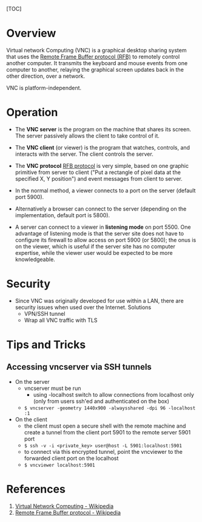 [TOC]

# Overview

Virtual network Computing (VNC) is a graphical desktop sharing system
that uses the [Remote Frame Buffer protocol (RFB)][2] to remotely
control another computer. It transmits the keyboard and mouse events
from one computer to another, relaying the graphical screen updates back
in the other direction, over a network.

VNC is platform-independent.

# Operation

- The **VNC server** is the program on the machine that shares its
  screen. The server passively allows the client to take control of it.
- The **VNC client** (or viewer) is the program that watches, controls,
  and interacts with the server. The client controls the server.
- The **VNC protocol** [RFB protocol][2] is very simple, based on one
  graphic primitive from server to client ("Put a rectangle of pixel
  data at the specified X, Y position") and event messages from client
  to server.

- In the normal method, a viewer connects to a port on the server
  (default port 5900).
- Alternatively a browser can connect to the server (depending on the
  implementation, default port is 5800).
- A server can connect to a viewer in **listening mode** on port 5500.
  One advantage of listening mode is that the server site does not have
  to configure its firewall to allow access on port 5900 (or 5800); the
  onus is on the viewer, which is useful if the server site has no
  computer expertise, while the viewer user would be expected to be more
  knowledgeable.

# Security

- Since VNC was originally developed for use within a LAN, there are
  security issues when used over the Internet. Solutions
    + VPN/SSH tunnel
    + Wrap all VNC traffic with TLS

# Tips and Tricks

## Accessing vncserver via SSH tunnels

- On the server
    + vncserver must be run
        * using -localhost switch to allow connections from localhost
          only (only from users ssh'ed and authenticated on the box)
    + `$ vncserver -geometry 1440x900 -alwaysshared -dpi 96 -localhost :1`
- On the client
    + the client must open a secure shell with the remote machine and
      create a tunnel from the client port 5901 to the remote server
      5901 port
    + `$ ssh -v -i <private_key> user@host -L 5901:localhost:5901`
    + to connect via this encrypted tunnel, point the vncviewer to the
      forwarded client port on the localhost
    + `$ vncviewer localhost:5901`

# References

[tigervnc]: https://wiki.archlinux.org/index.php/TigerVNC
[x11vnc]: https://wiki.archlinux.org/index.php/X11vnc

1. [Virtual Network Computing - Wikipedia][1]
2. [Remote Frame Buffer protocol - Wikipedia][2]

[1]: https://en.wikipedia.org/wiki/Virtual_Network_Computing "Virtual Network Computing - Wikipedia"
[2]: https://en.wikipedia.org/wiki/RFB_protocol "Remote Frame Buffer protocol - Wikipedia"
